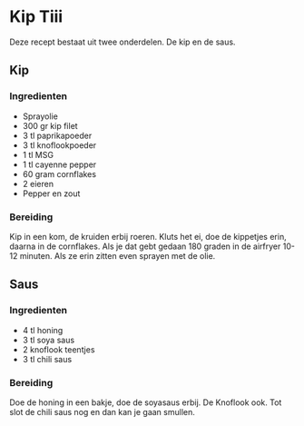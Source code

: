 # Kip Tiii

Deze recept bestaat uit twee onderdelen.
De kip en de saus.

## Kip

### Ingredienten

- Sprayolie
- 300 gr kip filet
- 3 tl paprikapoeder
- 3 tl knoflookpoeder
- 1 tl MSG
- 1 tl cayenne pepper
- 60 gram cornflakes
- 2 eieren
- Pepper en zout

### Bereiding

Kip in een kom, de kruiden erbij roeren. Kluts het ei, doe de kippetjes erin, daarna in de cornflakes.
Als je dat gebt gedaan 180 graden in de airfryer 10-12 minuten.
Als ze erin zitten even sprayen met de olie.

## Saus

### Ingredienten

- 4 tl honing
- 3 tl soya saus
- 2 knoflook teentjes
- 3 tl chili saus


### Bereiding

Doe de honing in een bakje, doe de soyasaus erbij. De Knoflook ook. Tot slot de chili saus nog en dan kan je gaan smullen.
